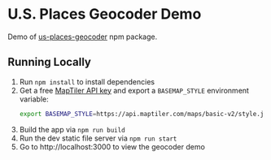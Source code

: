# U.S. Places Geocoder Demo

Demo of [us-places-geocoder](https://www.npmjs.com/package/us-places-geocoder) npm package.

## Running Locally

1. Run `npm install` to install dependencies
1. Get a free [MapTiler API key](https://cloud.maptiler.com/account/keys/) and export a `BASEMAP_STYLE` environment variable:
    ```bash
    export BASEMAP_STYLE=https://api.maptiler.com/maps/basic-v2/style.json?key=<your_api_key_here>
    ```
1. Build the app via `npm run build`
1. Run the dev static file server via `npm run start`
1. Go to http://localhost:3000 to view the geocoder demo
